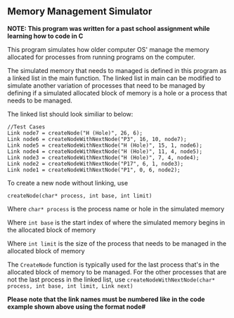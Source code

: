 ## Memory Management Simulator

**NOTE: This program was written for a past school assignment
while learning how to code in C**

This program simulates how older computer OS' manage the memory
allocated for processes from running programs on the computer.

The simulated memory that needs to managed
is defined in this program as a linked list in the main
function. The linked list in main can be modified to simulate
another variation of processes that need to be managed
by defining if a simulated allocated block of memory
is a hole or a process that needs to be managed.

The linked list should look similiar to below:

```
//Test Cases
Link node7 = createNode("H (Hole)", 26, 6);
Link node6 = createNodeWithNextNode("P3", 16, 10, node7);
Link node5 = createNodeWithNextNode("H (Hole)", 15, 1, node6);
Link node4 = createNodeWithNextNode("H (Hole)", 11, 4, node5);
Link node3 = createNodeWithNextNode("H (Hole)", 7, 4, node4);
Link node2 = createNodeWithNextNode("P17", 6, 1, node3);
Link node1 = createNodeWithNextNode("P1", 0, 6, node2);
```

To create a new node without linking, use 

```createNode(char* process, int base, int limit)```

Where ```char* process``` is the process name or hole in the simulated
memory

Where ```int base``` is the start index of where the simulated memory
begins in the allocated block of memory

Where ```int limit``` is the size of the process that needs to be managed
in the allocated block of memory

The ```CreateNode``` function is typically used for the last
process that's in the allocated block of memory to be managed. For the other
processes that are not the last process in the linked list, use
```createNodeWithNextNode(char* process, int base, int limit, Link next)```

**Please note that the link names must be numbered like in the code
example shown above using the format node#**
